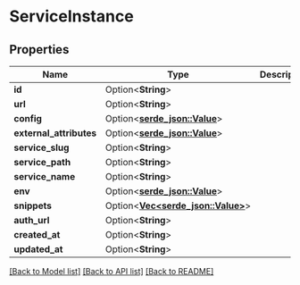 # ServiceInstance

## Properties

Name | Type | Description | Notes
------------ | ------------- | ------------- | -------------
**id** | Option<**String**> |  | [optional]
**url** | Option<**String**> |  | [optional]
**config** | Option<[**serde_json::Value**](.md)> |  | [optional]
**external_attributes** | Option<[**serde_json::Value**](.md)> |  | [optional]
**service_slug** | Option<**String**> |  | [optional]
**service_path** | Option<**String**> |  | [optional]
**service_name** | Option<**String**> |  | [optional]
**env** | Option<[**serde_json::Value**](.md)> |  | [optional]
**snippets** | Option<[**Vec<serde_json::Value>**](serde_json::Value.md)> |  | [optional]
**auth_url** | Option<**String**> |  | [optional]
**created_at** | Option<**String**> |  | [optional]
**updated_at** | Option<**String**> |  | [optional]

[[Back to Model list]](../README.md#documentation-for-models) [[Back to API list]](../README.md#documentation-for-api-endpoints) [[Back to README]](../README.md)



